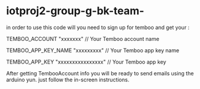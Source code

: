 # iotproj2-group-g-bk-team-
in order to use this code will you need to sign up for temboo and get your :

 TEMBOO_ACCOUNT "xxxxxxx"  // Your Temboo account name 
 
 TEMBOO_APP_KEY_NAME "xxxxxxxxx"  // Your Temboo app key name
 
 TEMBOO_APP_KEY "xxxxxxxxxxxxxxxx"  // Your Temboo app key
 
 After getting TembooAccount info you will be ready to send emails using the arduino yun.
just follow the in-screen instructions.
